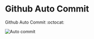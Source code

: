 # Github Auto Commit
Github Auto Commit :octocat:


![Auto commit](https://github.com/sonexo/commit-auto/workflows/Auto%20commit/badge.svg)

